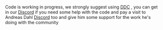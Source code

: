 Code is working in progress, we strongly suggest using [DDC](https://github.com/andreasdahl1987/DahlDesignDDC) , you can get in our [Discord](https://discord.gg/2UTqXsEPvk) if you need some help with the code and pay a visit to Andreas Dahl [Discord](https://discord.gg/49btqWNmCc) too and give him some support for the work he's doing with the community
